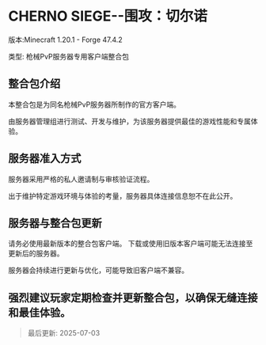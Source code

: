 # CHERNO SIEGE--围攻：切尔诺

版本:Minecraft 1.20.1 - Forge 47.4.2

类型: 枪械PvP服务器专用客户端整合包

## 整合包介绍

本整合包是为同名枪械PvP服务器所制作的官方客户端。

由服务器管理组进行测试、开发与维护，为该服务器提供最佳的游戏性能和专属体验。

## 服务器准入方式

服务器采用严格的私人邀请制与审核验证流程。

出于维护特定游戏环境与体验的考量，服务器具体连接信息恕不在此公开。

## 服务器与整合包更新

请务必使用最新版本的整合包客户端。 下载或使用旧版本客户端可能无法连接至更新后的服务器。

服务器会持续进行更新与优化，可能导致旧客户端不兼容。

强烈建议玩家定期检查并更新整合包，以确保无缝连接和最佳体验。
---
> 最后更新: 2025-07-03
